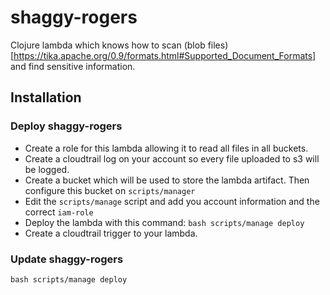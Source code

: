 # shaggy-rogers

Clojure lambda which knows how to scan (blob files)[https://tika.apache.org/0.9/formats.html#Supported_Document_Formats] and find sensitive information.

## Installation

### Deploy shaggy-rogers
- Create a role for this lambda allowing it to read all files in all buckets.
- Create a cloudtrail log on your account so every file uploaded to s3 will be logged.
- Create a bucket which will be used to store the lambda artifact. Then configure this bucket on `scripts/manager`
- Edit the `scripts/manage` script and add you account information and the correct `iam-role`
- Deploy the lambda with this command: `bash scripts/manage deploy`
- Create a cloudtrail trigger to your lambda.

### Update shaggy-rogers
`bash scripts/manage deploy`
